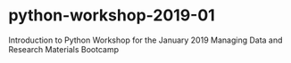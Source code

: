 # python-workshop-2019-01
Introduction to Python Workshop for the January 2019 Managing Data and Research Materials Bootcamp
